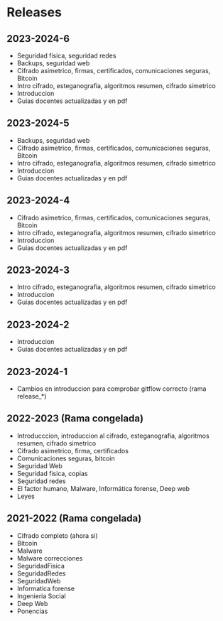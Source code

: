 # Releases

## 2023-2024-6

* Seguridad fisica, seguridad redes
* Backups, seguridad web
* Cifrado asimetrico, firmas, certificados, comunicaciones seguras, Bitcoin
* Intro cifrado, esteganografia, algoritmos resumen, cifrado simetrico
* Introduccion
* Guias docentes actualizadas y en pdf

## 2023-2024-5

* Backups, seguridad web
* Cifrado asimetrico, firmas, certificados, comunicaciones seguras, Bitcoin
* Intro cifrado, esteganografia, algoritmos resumen, cifrado simetrico
* Introduccion
* Guias docentes actualizadas y en pdf

## 2023-2024-4

* Cifrado asimetrico, firmas, certificados, comunicaciones seguras, Bitcoin
* Intro cifrado, esteganografia, algoritmos resumen, cifrado simetrico
* Introduccion
* Guias docentes actualizadas y en pdf

## 2023-2024-3

* Intro cifrado, esteganografia, algoritmos resumen, cifrado simetrico
* Introduccion
* Guias docentes actualizadas y en pdf

## 2023-2024-2

* Introduccion
* Guias docentes actualizadas y en pdf

## 2023-2024-1

* Cambios en introduccion para comprobar gitflow correcto (rama release_*)

## 2022-2023 (Rama congelada)

* Introducccion, introduccion al cifrado, esteganografia, algoritmos resumen, cifrado simetrico
* Cifrado asimetrico, firma, certificados
* Comunicaciones seguras, bitcoin
* Seguridad Web
* Seguridad fisica, copias
* Seguridad redes
* El factor humano, Malware, Informática forense, Deep web
* Leyes

## 2021-2022 (Rama congelada)

* Cifrado completo (ahora si)
* Bitcoin
* Malware
* Malware correcciones
* SeguridadFisica
* SeguridadRedes
* SeguridadWeb
* Informatica forense
* Ingenieria Social
* Deep Web
* Ponencias
